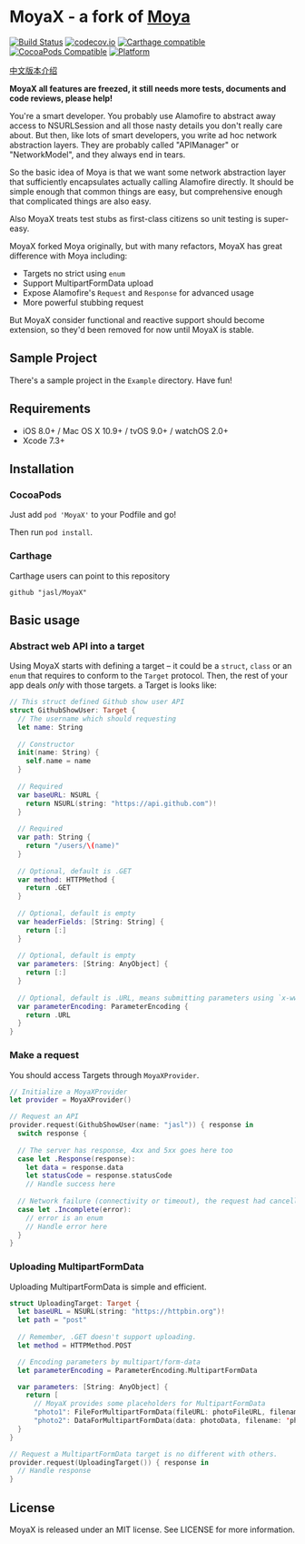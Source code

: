 MoyaX - a fork of [Moya](https://github.com/Moya/Moya)
====

[![Build Status](https://travis-ci.org/jasl/MoyaX.svg?branch=master)](https://travis-ci.org/jasl/MoyaX)
[![codecov.io](https://codecov.io/github/jasl/MoyaX/coverage.svg?branch=master)](https://codecov.io/github/jasl/MoyaX?branch=master)
[![Carthage compatible](https://img.shields.io/badge/Carthage-compatible-4BC51D.svg?style=flat)](https://github.com/Carthage/Carthage)
[![CocoaPods Compatible](https://img.shields.io/cocoapods/v/MoyaX.svg)](https://img.shields.io/cocoapods/v/MoyaX.svg)
[![Platform](https://img.shields.io/cocoapods/p/Alamofire.svg?style=flat)](http://cocoadocs.org/docsets/MoyaX)

[中文版本介绍](Readme_zh.md)

**MoyaX all features are freezed, it still needs more tests, documents and code reviews, please help!**

You're a smart developer. You probably use Alamofire to abstract away access to NSURLSession and all those nasty details you don't really care about. But then, like lots of smart developers, you write ad hoc network abstraction layers. They are probably called "APIManager" or "NetworkModel", and they always end in tears.

So the basic idea of Moya is that we want some network abstraction layer that sufficiently encapsulates actually calling Alamofire directly. It should be simple enough that common things are easy, but comprehensive enough that complicated things are also easy.

Also MoyaX treats test stubs as first-class citizens so unit testing is super-easy.

MoyaX forked Moya originally, but with many refactors, MoyaX has great difference with Moya including:

- Targets no strict using `enum`
- Support MultipartFormData upload
- Expose Alamofire's `Request` and `Response` for advanced usage
- More powerful stubbing request

But MoyaX consider functional and reactive support should become extension, so they'd been removed for now until MoyaX is stable.

## Sample Project

There's a sample project in the `Example` directory. Have fun!

## Requirements

- iOS 8.0+ / Mac OS X 10.9+ / tvOS 9.0+ / watchOS 2.0+
- Xcode 7.3+

## Installation

### CocoaPods

Just add `pod 'MoyaX'` to your Podfile and go!

Then run `pod install`.

### Carthage

Carthage users can point to this repository

```
github "jasl/MoyaX"
```

## Basic usage

### Abstract web API into a target

Using MoyaX starts with defining a target – it could be a `struct`, `class` or an `enum` that requires to conform to the `Target` protocol. Then, the rest of your app deals *only* with those targets. a Target is looks like:

```swift
// This struct defined Github show user API
struct GithubShowUser: Target {
  // The username which should requesting
  let name: String
  
  // Constructor
  init(name: String) {
    self.name = name
  }
  
  // Required
  var baseURL: NSURL {
    return NSURL(string: "https://api.github.com")!
  }
  
  // Required
  var path: String {
    return "/users/\(name)"
  }
  
  // Optional, default is .GET
  var method: HTTPMethod {
    return .GET
  }
  
  // Optional, default is empty
  var headerFields: [String: String] {
    return [:]
  }
  
  // Optional, default is empty
  var parameters: [String: AnyObject] {
    return [:]
  }
  
  // Optional, default is .URL, means submitting parameters using `x-www-form-urlencoded`
  var parameterEncoding: ParameterEncoding {
    return .URL
  }
}
```

### Make a request

You should access Targets through `MoyaXProvider`.

```swift
// Initialize a MoyaXProvider
let provider = MoyaXProvider()

// Request an API
provider.request(GithubShowUser(name: "jasl")) { response in
  switch response {
  
  // The server has response, 4xx and 5xx goes here too
  case let .Response(response):
    let data = response.data
    let statusCode = response.statusCode
    // Handle success here
    
  // Network failure (connectivity or timeout), the request had cancelled or other unexpected errors goes here
  case let .Incomplete(error):
    // error is an enum
    // Handle error here
  }
}
```

### Uploading MultipartFormData

Uploading MultipartFormData is simple and efficient.

```swift
struct UploadingTarget: Target {
  let baseURL = NSURL(string: "https://httpbin.org")!
  let path = "post"
  
  // Remember, .GET doesn't support uploading.
  let method = HTTPMethod.POST

  // Encoding parameters by multipart/form-data
  let parameterEncoding = ParameterEncoding.MultipartFormData

  var parameters: [String: AnyObject] {
    return [
      // MoyaX provides some placeholders for MultipartFormData
      "photo1": FileForMultipartFormData(fileURL: photoFileURL, filename: 'photo1.jpg', mimeType: 'image/jpeg'),
      "photo2": DataForMultipartFormData(data: photoData, filename: 'photo2.jpg', mimeType: 'image/jpeg')
  }
}

// Request a MultipartFormData target is no different with others.
provider.request(UploadingTarget()) { response in
  // Handle response
}
``` 

## License

MoyaX is released under an MIT license. See LICENSE for more information.
